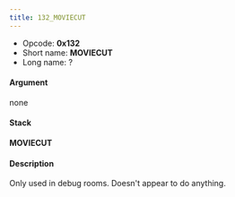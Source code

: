 ```yaml
---
title: 132_MOVIECUT
---
```


-   Opcode: **0x132**
-   Short name: **MOVIECUT**
-   Long name: ?

#### Argument

none

#### Stack

  
**MOVIECUT**

#### Description

Only used in debug rooms. Doesn't appear to do anything.
